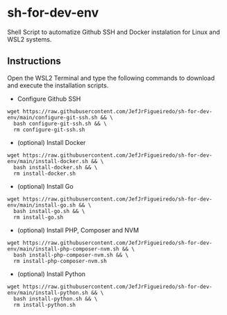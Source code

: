 # sh-for-dev-env

Shell Script to automatize Github SSH and Docker instalation for Linux and WSL2 systems.

## Instructions
Open the WSL2 Terminal and type the following commands to download and execute the installation scripts.
- Configure Github SSH
~~~shell
wget https://raw.githubusercontent.com/JefJrFigueiredo/sh-for-dev-env/main/configure-git-ssh.sh && \
  bash configure-git-ssh.sh && \
  rm configure-git-ssh.sh
~~~
- (optional) Install Docker
~~~shell
wget https://raw.githubusercontent.com/JefJrFigueiredo/sh-for-dev-env/main/install-docker.sh && \
  bash install-docker.sh && \
  rm install-docker.sh
~~~
- (optional) Install Go
~~~shell
wget https://raw.githubusercontent.com/JefJrFigueiredo/sh-for-dev-env/main/install-go.sh && \
  bash install-go.sh && \
  rm install-go.sh
~~~
- (optional) Install PHP, Composer and NVM
~~~shell
wget https://raw.githubusercontent.com/JefJrFigueiredo/sh-for-dev-env/main/install-php-composer-nvm.sh && \
  bash install-php-composer-nvm.sh && \
  rm install-php-composer-nvm.sh
~~~
- (optional) Install Python
~~~shell
wget https://raw.githubusercontent.com/JefJrFigueiredo/sh-for-dev-env/main/install-python.sh && \
  bash install-python.sh && \
  rm install-python.sh
~~~
